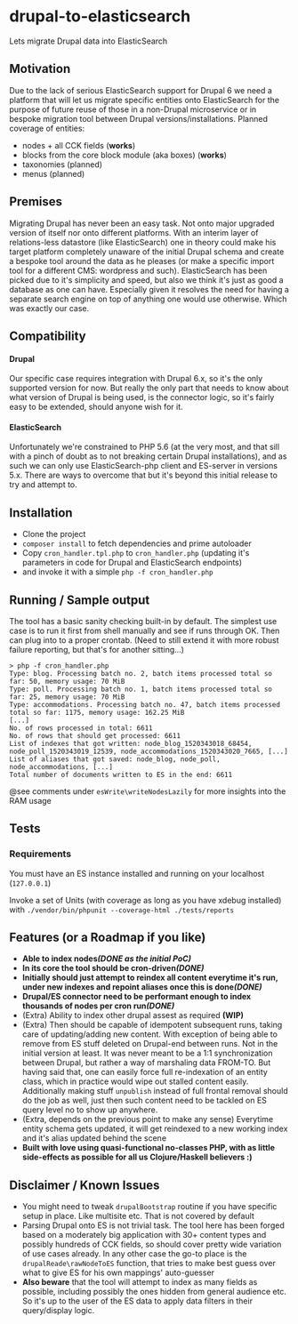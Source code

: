 # drupal-to-elasticsearch
Lets migrate Drupal data into ElasticSearch


## Motivation

Due to the lack of serious ElasticSearch support for Drupal 6 we need a platform that will let us migrate specific 
entities onto ElasticSearch for the purpose of future reuse of those in a non-Drupal microservice or in bespoke migration tool
between Drupal versions/installations. 
Planned coverage of entities:
- nodes + all CCK fields (__works__)
- blocks from the core block module (aka boxes) (__works__)
- taxonomies (planned)
- menus (planned)


## Premises

Migrating Drupal has never been an easy task. Not onto major upgraded version of itself nor onto different platforms.
With an interim layer of relations-less datastore (like ElasticSearch) one in theory could make his target platform completely
unaware of the initial Drupal schema and create a bespoke tool around the data as he pleases (or make a specific import tool for
a different CMS: wordpress and such).
ElasticSearch has been picked due to it's simplicity and speed, but also we think it's just as good a database as one 
can have. Especially given it resolves the need for having a separate search engine on top of anything one would use otherwise.
Which was exactly our case.


## Compatibility


#### Drupal
Our specific case requires integration with Drupal 6.x, so it's the only supported version for now. But really the only
part that needs to know about what version of Drupal is being used, is the connector logic, so it's fairly easy
to be extended, should anyone wish for it.
 
 
#### ElasticSearch
Unfortunately we're constrained to PHP 5.6 (at the very most, and that sill with a pinch of doubt as to not breaking certain Drupal installations),
and as such we can only use ElasticSearch-php client and ES-server in versions 5.x. There are ways to overcome that but it's beyond this initial
release to try and attempt to.


## Installation

* Clone the project
* `composer install` to fetch dependencies and prime autoloader 
* Copy `cron_handler.tpl.php` to `cron_handler.php` (updating it's parameters in code for Drupal and ElasticSearch endpoints) 
* and invoke it with a simple `php -f cron_handler.php`

 
## Running / Sample output  

The tool has a basic sanity checking built-in by default. The simplest use case is to run it first from shell manually and see
if runs through OK. Then can plug into to a proper crontab. (Need to still extend it with more robust failure reporting, but that's for another sitting...)
````
> php -f cron_handler.php
Type: blog. Processing batch no. 2, batch items processed total so far: 50, memory usage: 70 MiB            
Type: poll. Processing batch no. 1, batch items processed total so far: 25, memory usage: 70 MiB            
Type: accommodations. Processing batch no. 47, batch items processed total so far: 1175, memory usage: 162.25 MiB            
[...]            
No. of rows processed in total: 6611
No. of rows that should get processed: 6611
List of indexes that got written: node_blog_1520343018_68454, node_poll_1520343019_12539, node_accommodations_1520343020_7665, [...]
List of aliases that got saved: node_blog, node_poll, node_accommodations, [...]
Total number of documents written to ES in the end: 6611

````

@see comments under `esWrite\writeNodesLazily` for more insights into the RAM usage

## Tests

### Requirements

You must have an ES instance installed and running on your localhost (`127.0.0.1`)

Invoke a set of Units (with coverage as long as you have xdebug installed) with
`./vendor/bin/phpunit --coverage-html ./tests/reports`



## Features (or a Roadmap if you like)

* __Able to index nodes__**_(DONE as the initial PoC)_**
* __In its core the tool should be cron-driven__**_(DONE)_**
* __Initially should just attempt to reindex all content everytime it's run, under new indexes and repoint aliases once this is done__**_(DONE)_**
* __Drupal/ES connector need to be performant enough to index thousands of nodes per cron run__**_(DONE)_**
* (Extra) Ability to index other drupal assest as required __(WIP)__
* (Extra) Then should be capable of idempotent subsequent runs, taking care of updating/adding new content. With exception of being able 
 to remove from ES stuff deleted on Drupal-end between runs. Not in the initial version at least. It was never
 meant to be a 1:1 synchronization between Drupal, but rather a way of marshaling data FROM-TO. But having said that, one can easily force
 full re-indexation of an entity class, which in practice would wipe out stalled content easily. Additionally making stuff `unpublish` instead
 of full frontal removal should do the job as well, just then such content need to be tackled on ES query level no to show up anywhere.
* (Extra, depends on the previous point to make any sense) Everytime entity schema gets updated, it will get reindexed to a new working index and it's alias updated behind the scene
* **Built with love using quasi-functional no-classes PHP, with as little side-effects as possible for all us Clojure/Haskell believers :)**

## Disclaimer / Known Issues

* You might need to tweak `drupalBootstrap` routine if you have specific setup in place. Like multisite etc. That is not covered by default 
* Parsing Drupal onto ES is not trivial task. The tool here has been forged based on a moderately big application with 30+ content types
and possibly hundreds of CCK fields, so should cover pretty wide variation of use cases already. In any other case the go-to place
is the `drupalReade\rawNodeToES` function, that tries to make best guess over what to give ES for his own mappings' auto-guesser
* __Also beware__ that the tool will attempt to index as many fields as possible, including possibly the ones hidden from general audience etc. So it's up to the user of the ES data to apply data filters in their query/display logic.
